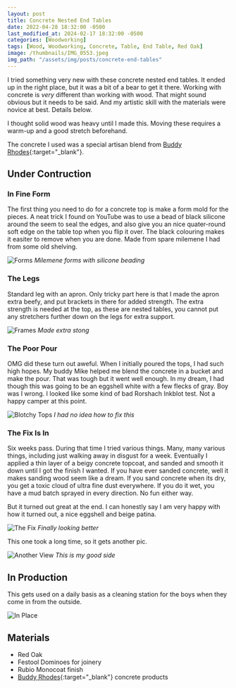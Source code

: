 ```yaml
---
layout: post
title: Concrete Nested End Tables
date: 2022-04-28 18:32:00 -0500
last_modified_at: 2024-02-17 18:32:00 -0500
categories: [Woodworking]
tags: [Wood, Woodworking, Concrete, Table, End Table, Red Oak]
image: /thumbnails/IMG_0553.jpeg
img_path: "/assets/img/posts/concrete-end-tables"
---
```


I tried something very new with these concrete nested end tables.  It ended up in the right place, but it was a bit of a bear to get it there.  Working with concrete is _very_ different than working with wood.  That might sound obvious but it needs to be said.  And my artistic skill with the materials were novice at best.  Details below.

I thought solid wood was heavy until I made this.  Moving these requires a warm-up and a good stretch beforehand.

The concrete I used was a special artisan blend from [Buddy Rhodes]{:target="_blank"}.

## Under Contruction

### In Fine Form

The first thing you need to do for a concrete top is make a form mold for the pieces.  A neat trick I found on YouTube was to use a bead of black silicone around the seem to seal the edges, and also give you an nice quater-round soft edge on the table top when you flip it over.  The black colouring makes it easiter to remove when you are done.  Made from spare milemene I had from some old shelving.

![Forms][Forms]
_Milemene forms with silicone beading_

### The Legs

Standard leg with an apron.  Only tricky part here is that I made the apron extra beefy, and put brackets in there for added strength.  The extra strength is needed at the top, as these are nested tables, you cannot put any stretchers further down on the legs for extra support.

![Frames][Frames]
_Made extra stong_

### The Poor Pour

OMG did these turn out aweful.  When I initially poured the tops, I had such high hopes.  My buddy Mike helped me blend the concrete in a bucket and make the pour.  That was tough but it went well enough.  In my dream, I had though this was going to be an eggshell white with a few flecks of gray.  Boy was I wrong.  I looked like some kind of bad Rorshach Inkblot test.  Not a happy camper at this point.

![Blotchy Tops][Blotchy Tops]
_I had no idea how to fix this_

### The Fix Is In

Six weeks pass.  During that time I tried various things.  Many, many various things, including just walking away in disgust for a week.  Eventually I applied a thin layer of a beigy concrete topcoat, and sanded and smooth it down until I got the finish I wanted.  If you have ever sanded concrete, well it makes sanding wood seem like a dream.  If you sand concrete when its dry, you get a toxic cloud of ultra fine dust everywhere. If you do it wet, you have a mud batch sprayed in every direction.  No fun either way.

But it turned out great at the end.  I can honestly say I am very happy with how it turned out, a nice eggshell and beige patina.

![The Fix][The Fix]
_Finally looking better_

This one took a long time, so it gets another pic.

![Another View][Another View]
_This is my good side_

## In Production

This gets used on a daily basis as a cleaning station for the boys when they come in from the outside.

![In Place][In Place]

## Materials

- Red Oak
- Festool Dominoes for joinery
- Rubio Monocoat finish
- [Buddy Rhodes]{:target="_blank"} concrete products

[Forms]: 20220420_174227.jpeg
[Frames]: 20220420_174306.jpeg
[Blotchy Tops]: 20220503_133849.jpeg
[The Fix]: 20220623_123043.jpeg
[Another View]: 20220623_123128.jpeg
[In Place]: IMG_0553.jpeg
[Buddy Rhodes]: https://www.buddyrhodes.com

